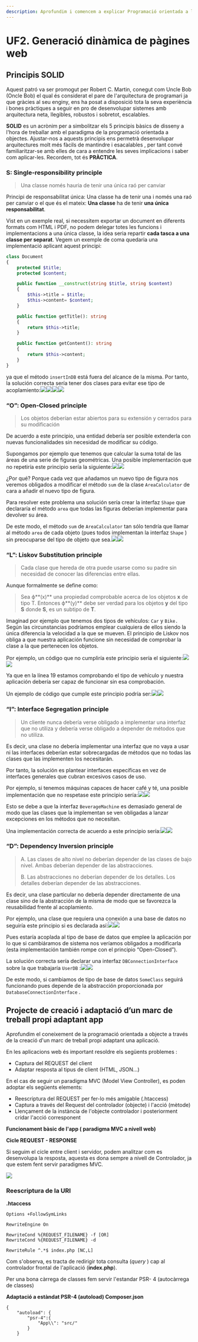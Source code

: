 ```yaml
---
description: Aprofundim i comencem a explicar Programació orientada a l'objecte en PHP.
---
```


# UF2. Generació dinàmica de pàgines web

## Principis SOLID

Aquest patró va ser promogut per Robert C. Martin, conegut com Uncle Bob \(Oncle Bob\) el qual és considerat el pare de l'arquitectura de programari ja que gràcies al seu enginy, ens ha posat a disposició tota la seva experiència i bones pràctiques a seguir en pro de desenvolupar sistemes amb arquitectura neta, llegibles, robustos i sobretot, escalables.

**SOLID** es un acrònim per a simbolitzar els 5 principis bàsics de disseny a l'hora de treballar amb el  paradigma de la programació orientada a objectes. Ajustar-nos a aquests principis ens permetrà desenvolupar arquitectures molt més fàcils de mantindre i esacalables , per tant convé familiaritzar-se amb elles de cara a entendre les seves implicacions i saber com aplicar-les. Recordem, tot és **PRÀCTICA**.

###  **S:** Single-responsibility principle

> Una classe només hauria de tenir una única raó per canviar

Principi de responsabilitat única: Una classe ha de tenir una i només una raó per canviar o el que és el mateix: **Una classe** ha de tenir **una única responsabilitat**.

Vist en un exemple real, si necessitem exportar un document en diferents formats com HTML i PDF, no podem delegar totes les funcions i implementacions a una única classe, la idea seria repartir **cada tasca a una classe per separat**. Vegem un exemple de coma quedaria una implementació aplicant aquest principi:

```php
class Document
{
    protected $title;
    protected $content;

    public function __construct(string $title, string $content)
    {
        $this->title = $title;
        $this->content= $content;
    }

    public function getTitle(): string
    {
        return $this->title;
    }

    public function getContent(): string
    {
        return $this->content;
    }
}
```

ya que el método `insertInDB` está fuera del alcance de la misma. Por tanto, la solución correcta sería tener dos clases para evitar ese tipo de acoplamiento:![](https://miro.medium.com/max/60/1*EhfQUavTj36hCOVL06CJVQ.png?q=20)![](https://miro.medium.com/max/2768/1*EhfQUavTj36hCOVL06CJVQ.png)![](https://miro.medium.com/max/60/1*mQn-7um_poL3Jf7wVf6YsA.png?q=20)![](https://miro.medium.com/max/2768/1*mQn-7um_poL3Jf7wVf6YsA.png)

### “O”: Open-Closed principle

> Los objetos deberían estar abiertos para su extensión y cerrados para su modificación

De acuerdo a este principio, una entidad debería ser posible extenderla con nuevas funcionalidades sin necesidad de modificar su código.

Supongamos por ejemplo que tenemos que calcular la suma total de las áreas de una serie de figuras geométricas. Una posible implementación que no repetiría este principio sería la siguiente:![](https://miro.medium.com/max/38/1*jOa-IUsjSoONO9ISF-GyNQ.png?q=20)![](https://miro.medium.com/max/2768/1*jOa-IUsjSoONO9ISF-GyNQ.png)

¿Por qué? Porque cada vez que añadamos un nuevo tipo de figura nos veremos obligados a modificar el método `sum` de la clase `AreaCalculator` de cara a añadir el nuevo tipo de figura.

Para resolver este problema una solución sería crear la interfaz `Shape` que declararía el método `area` que todas las figuras deberían implementar para devolver su área.

De este modo, el método `sum` de `AreaCalculator` tan sólo tendría que llamar al método `area` de cada objeto \(pues todos implementan la interfaz `Shape` \) sin preocuparse del tipo de objeto que sea.![](https://miro.medium.com/max/36/1*wwvQkpwkFA8uc12qwd8TPQ.png?q=20)![](https://miro.medium.com/max/2768/1*wwvQkpwkFA8uc12qwd8TPQ.png)

### “L”: Liskov Substitution principle

> Cada clase que hereda de otra puede usarse como su padre sin necesidad de conocer las diferencias entre ellas.

Aunque formalmente se define como:

> Sea ϕ**\(x\)** una propiedad comprobable acerca de los objetos **x** de tipo T. Entonces ϕ**\(y\)** debe ser verdad para los objetos **y** del tipo **S** donde **S**, es un subtipo de **T**.

Imaginad por ejemplo que tenemos dos tipos de vehículos: `Car` y `Bike.` Según las circunstancias podríamos emplear cualquiera de ellos siendo la única diferencia la velocidad a la que se mueven. El principio de Liskov nos obliga a que nuestra aplicación funcione sin necesidad de comprobar la clase a la que pertenecen los objetos.

Por ejemplo, un código que no cumpliría este principio sería el siguiente:![](https://miro.medium.com/max/60/1*kuGstrch8L3MbG3xGTVPEg.png?q=20)![](https://miro.medium.com/max/2768/1*kuGstrch8L3MbG3xGTVPEg.png)

Ya que en la línea 19 estamos comprobando el tipo de vehículo y nuestra aplicación debería ser capaz de funcionar sin esa comprobación.

Un ejemplo de código que cumple este principio podría ser:![](https://miro.medium.com/max/36/1*SUeCAOjMpWwvKtjc0nmnVQ.png?q=20)![](https://miro.medium.com/max/2768/1*SUeCAOjMpWwvKtjc0nmnVQ.png)

### “I”: Interface Segregation principle

> Un cliente nunca debería verse obligado a implementar una interfaz que no utiliza y debería verse obligado a depender de métodos que no utiliza.

Es decir, una clase no debería implementar una interfaz que no vaya a usar ni las interfaces deberían estar sobrecargadas de métodos que no todas las clases que las implementen los necesitarán.

Por tanto, la solución es plantear interfaces específicas en vez de interfaces generales que cubran excesivos casos de uso.

Por ejemplo, si tenemos máquinas capaces de hacer café y té, una posible implementación que no respetase este principio sería:![](https://miro.medium.com/max/50/1*TMkB63h-Lu_KCzAEZZqbKw.png?q=20)![](https://miro.medium.com/max/2768/1*TMkB63h-Lu_KCzAEZZqbKw.png)

Esto se debe a que la interfaz `BeverageMachine` es demasiado general de modo que las clases que la implementan se ven obligadas a lanzar excepciones en los métodos que no necesitan.

Una implementación correcta de acuerdo a este principio sería:![](https://miro.medium.com/max/60/1*dAU3HGTvkwjLrsdG8uf6gA.png?q=20)![](https://miro.medium.com/max/2768/1*dAU3HGTvkwjLrsdG8uf6gA.png)

### “D”: Dependency Inversion principle

> A. Las clases de alto nivel no deberían depender de las clases de bajo nivel. Ambas deberían depender de las abstracciones.
>
> B. Las abstracciones no deberían depender de los detalles. Los detalles deberían depender de las abstracciones.

Es decir, una clase particular no debería depender directamente de una clase sino de la abstracción de la misma de modo que se favorezca la reusabilidad frente al acoplamiento.

Por ejemplo, una clase que requiera una conexión a una base de datos no seguiría este principio si es declarada así:![](https://miro.medium.com/max/60/1*8SnYziO2-ffbrTC9wM9tfA.png?q=20)![](https://miro.medium.com/max/2768/1*8SnYziO2-ffbrTC9wM9tfA.png)

Pues estaría acoplada al tipo de base de datos que emplee la aplicación por lo que si cambiáramos de sistema nos veríamos obligados a modificarla \(esta implementación también rompe con el principio “Open-Closed”\).

La solución correcta sería declarar una interfaz `DBConnectionInterface` sobre la que trabajaría `UserDB` :![](https://miro.medium.com/max/60/1*7jzXwDYGA29k6g6043e9Mw.png?q=20)![](https://miro.medium.com/max/2836/1*7jzXwDYGA29k6g6043e9Mw.png)

De este modo, si cambiamos de tipo de base de datos `SomeClass` seguirá funcionando pues depende de la abstracción proporcionada por `DatabaseConnectionInterface` .  




## Projecte de creació i adaptació d’un marc de treball propi adaptant app

Aprofundim el coneixement de la programació orientada a objecte a través de la creació d'un marc de treball propi adaptant una aplicació.

En les aplicacions web és important resoldre els següents problemes :

* Captura del REQUEST del client
* Adaptar resposta al tipus de client \(HTML, JSON...\)

En el cas de seguir un paradigma MVC \(Model View Controller\), es poden adoptar els següents elements:

* Reescriptura del REQUEST per fer-lo més amigable \(.htaccess\)
* Captura a través del Request del controlador \(objecte\) i l'acció \(mètode\)
* Llençament de la instància de l'objecte controlador i posteriorment cridar l'acció corresponent

**Funcionament bàsic de l'app \( paradigma MVC a nivell web\)**

**Cicle REQUEST - RESPONSE**

Si seguim el cicle entre client i servidor, podem analitzar com es desenvolupa la resposta, aquesta es dona sempre a nivell de Controlador, ja que estem fent servir paradigmes MVC.

![](https://agora.xtec.cat/escolesnuria/moodle/pluginfile.php/4412/mod_assign/intro/Cicle%20request.png)

### Reescriptura de la URI

**.htaccess**

```text
Options +FollowSymLinks

RewriteEngine On

RewriteCond %{REQUEST_FILENAME} -f [OR]
RewriteCond %{REQUEST_FILENAME} -d 

RewriteRule ^.*$ index.php [NC,L]
```

Com s'observa, es tracta de redirigir tota consulta \(_query_ \) cap al controlador frontal de l'aplicació \(**index.php**\).

Per una bona càrrega de classes fem servir l'estandar PSR- 4 \(autocàrrega de classes\)

**Adaptació a estàndat PSR-4 \(autoload\) Composer.json**

```text
{
    "autoload": {
        "psr-4":{
            "App\\": "src/"
        }
    }
```



